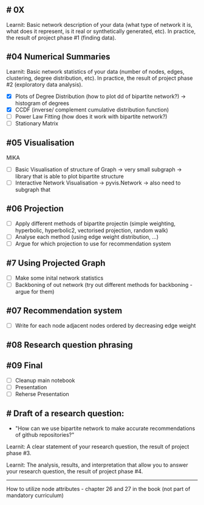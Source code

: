 ## # 0X

Learnit: Basic network description of your data (what type of network it is, what does it represent, is it real or synthetically generated, etc). In practice, the result of project phase #1 (finding data).

## #04 Numerical Summaries

Learnit: Basic network statistics of your data (number of nodes, edges, clustering, degree distribution, etc). In practice, the result of project phase #2 (exploratory data analysis).

- [x] Plots of Degree Distribution (how to plot dd of bipartite network?) -> histogram of degrees
- [x] CCDF (inverse/ complement cumulative distribution function)
- [ ] Power Law Fitting (how does it work with bipartite network?)
- [ ] Stationary Matrix

## #05 Visualisation

MIKA

- [ ] Basic Visualisation of structure of Graph -> very small subgraph -> library that is able to plot bipartite structure
- [ ] Interactive Network Visualisation -> pyvis.Network -> also need to subgraph that

## #06 Projection

- [ ] Apply different methods of bipartite projectin (simple weighting, hyperbolic, hyperbolic2, vectorised projection, random walk)
- [ ] Analyse each method (using edge weight distribution, ...)
- [ ] Argue for which projection to use for recommendation system

## #7 Using Projected Graph

- [ ] Make some inital network statistics
- [ ] Backboning of out network (try out different methods for backboning - argue for them)

## #07 Recommendation system

- [ ] Write for each node adjacent nodes ordered by decreasing edge weight

## #08 Research question phrasing

## #09 Final

- [ ] Cleanup main notebook
- [ ] Presentation
- [ ] Reherse Presentation

## # Draft of a research question:

- "How can we use bipartite network to make accurate recommendations of github repositories?"

Learnit: A clear statement of your research question, the result of project phase #3.

Learnit: The analysis, results, and interpretation that allow you to answer your research question, the result of project phase #4.

---

How to utilize node attributes - chapter 26 and 27 in the book (not part of mandatory curriculum)
